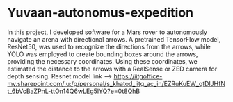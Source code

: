 # Yuvaan-autonomus-expedition
In this project, I developed software for a Mars rover to autonomously navigate an arena with directional arrows.
A pretrained TensorFlow model, ResNet50, was used to recognize the directions from the arrows, while YOLO was employed to create bounding boxes around the arrows, providing the necessary coordinates. 
Using these coordinates, we estimated the distance to the arrows with a RealSense or ZED camera for depth sensing.
Resnet model link --> https://iitgoffice-my.sharepoint.com/:u:/g/personal/s_khatod_iitg_ac_in/EZRuKuEW_qtDlJHfNt_6bVcBaZPnL-ttOn14Q6wLEg5lYQ?e=0t8QhB
